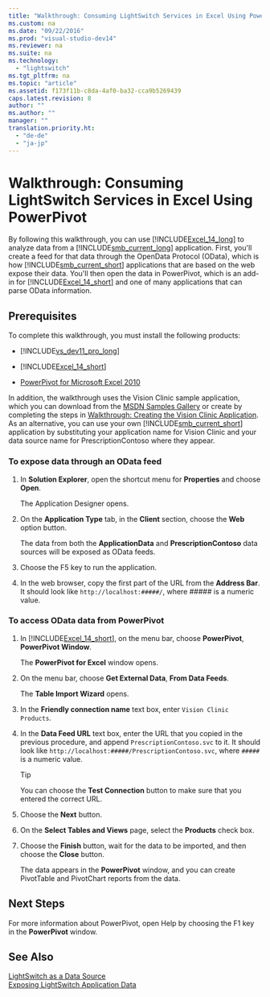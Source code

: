 ```yaml
---
title: "Walkthrough: Consuming LightSwitch Services in Excel Using PowerPivot"
ms.custom: na
ms.date: "09/22/2016"
ms.prod: "visual-studio-dev14"
ms.reviewer: na
ms.suite: na
ms.technology: 
  - "lightswitch"
ms.tgt_pltfrm: na
ms.topic: "article"
ms.assetid: f173f11b-c8da-4af0-ba32-cca9b5269439
caps.latest.revision: 8
author: ""
ms.author: ""
manager: ""
translation.priority.ht: 
  - "de-de"
  - "ja-jp"
---
```

# Walkthrough: Consuming LightSwitch Services in Excel Using PowerPivot
By following this walkthrough, you can use [!INCLUDE[Excel_14_long](../vs140/includes/excel_14_long_md.md)] to analyze data from a [!INCLUDE[smb_current_long](../vs140/includes/smb_current_long_md.md)] application. First, you'll create a feed for that data through the OpenData Protocol (OData), which is how [!INCLUDE[smb_current_short](../vs140/includes/smb_current_short_md.md)] applications that are based on the web expose their data. You'll then open the data in PowerPivot, which is an add-in for [!INCLUDE[Excel_14_short](../vs140/includes/excel_14_short_md.md)] and one of many applications that can parse OData information.  
  
## Prerequisites  
 To complete this walkthrough, you must install the following products:  
  
-   [!INCLUDE[vs_dev11_pro_long](../vs140/includes/vs_dev11_pro_long_md.md)]  
  
-   [!INCLUDE[Excel_14_short](../vs140/includes/excel_14_short_md.md)]  
  
-   [PowerPivot for Microsoft Excel 2010](http://go.microsoft.com/fwlink/?LinkID=205332)  
  
 In addition, the walkthrough uses the Vision Clinic sample application, which you can download from the [MSDN Samples Gallery](http://go.microsoft.com/fwlink/?LinkID=208915) or create by completing the steps in [Walkthrough: Creating the Vision Clinic Application](../vs140/walkthrough--creating-the-vision-clinic-application-in-lightswitch.md). As an alternative, you can use your own [!INCLUDE[smb_current_short](../vs140/includes/smb_current_short_md.md)] application by substituting your application name for Vision Clinic and your data source name for PrescriptionContoso where they appear.  
  
### To expose data through an OData feed  
  
1.  In **Solution Explorer**, open the shortcut menu for **Properties** and choose **Open**.  
  
     The Application Designer opens.  
  
2.  On the **Application Type** tab, in the **Client** section, choose the **Web** option button.  
  
     The data from both the **ApplicationData** and **PrescriptionContoso** data sources will be exposed as OData feeds.  
  
3.  Choose the F5 key to run the application.  
  
4.  In the web browser, copy the first part of the URL from the **Address Bar**. It should look like `http://localhost:#####/`, where *#####* is a numeric value.  
  
### To access OData data from PowerPivot  
  
1.  In [!INCLUDE[Excel_14_short](../vs140/includes/excel_14_short_md.md)], on the menu bar, choose **PowerPivot**, **PowerPivot Window**.  
  
     The **PowerPivot for Excel** window opens.  
  
2.  On the menu bar, choose **Get External Data**, **From Data Feeds**.  
  
     The **Table Import Wizard** opens.  
  
3.  In the **Friendly connection name** text box, enter `Vision Clinic Products`.  
  
4.  In the **Data Feed URL** text box, enter the URL that you copied in the previous procedure, and append `PrescriptionContoso.svc` to it. It should look like `http://localhost:#####/PrescriptionContoso.svc`, where `#####` is a numeric value.  
  
    > [!TIP]
    >  You can choose the **Test Connection** button to make sure that you entered the correct URL.  
  
5.  Choose the **Next** button.  
  
6.  On the **Select Tables and Views** page, select the **Products** check box.  
  
7.  Choose the **Finish** button, wait for the data to be imported, and then choose the **Close** button.  
  
     The data appears in the **PowerPivot** window, and you can create PivotTable and PivotChart reports from the data.  
  
## Next Steps  
 For more information about PowerPivot, open Help by choosing the F1 key in the **PowerPivot** window.  
  
## See Also  
 [LightSwitch as a Data Source](../vs140/lightswitch-as-a-data-source.md)   
 [Exposing LightSwitch Application Data](../vs140/exposing-lightswitch-application-data.md)